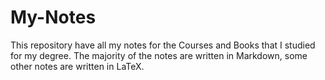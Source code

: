 # My-Notes
This repository have all my notes for the Courses and Books that I studied for my degree. The majority of the notes are written in Markdown, some other notes are written in LaTeX.   
